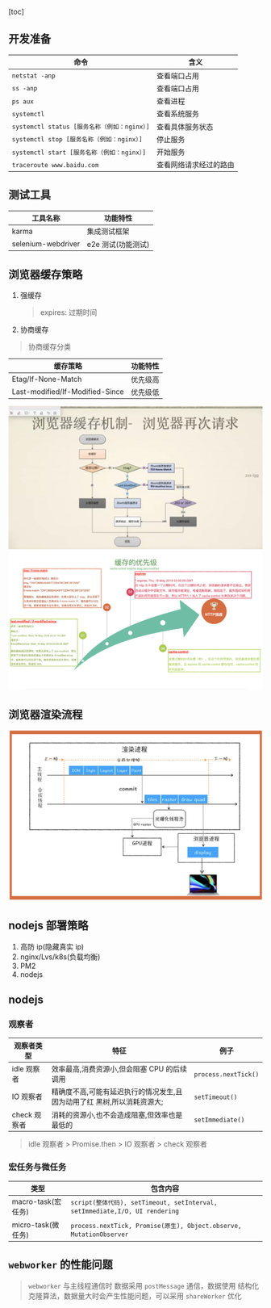 [toc]

## 开发准备

| 命令                                         | 含义                   |
| -------------------------------------------- | ---------------------- |
| `netstat -anp`                               | 查看端口占用           |
| `ss -anp`                                    | 查看端口占用           |
| `ps aux`                                     | 查看进程               |
| `systemctl`                                  | 查看系统服务           |
| `systemctl status [服务名称（例如：nginx）]` | 查看具体服务状态       |
| `systemctl stop [服务名称（例如：nginx）]`   | 停止服务               |
| `systemctl start [服务名称（例如：nginx）]`  | 开始服务               |
| `traceroute www.baidu.com`                   | 查看网络请求经过的路由 |

## 测试工具

| 工具名称           | 功能特性           |
| ------------------ | ------------------ |
| karma              | 集成测试框架       |
| selenium-webdriver | e2e 测试(功能测试) |

## 浏览器缓存策略

1. 强缓存

   > expires: 过期时间

2. 协商缓存

> 协商缓存分类

| 缓存策略                        | 功能特性 |
| ------------------------------- | -------- |
| Etag/If-None-Match              | 优先级高 |
| Last-modified/If-Modified-Since | 优先级低 |

![image](/img/jieduan1.png)
![image](/img/jieduan2.png)

## 浏览器渲染流程

![image](/img/jieduan3.png)

## nodejs 部署策略

1. 高防 ip(隐藏真实 ip)
2. nginx/Lvs/k8s(负载均衡)
3. PM2
4. nodejs

## nodejs

### 观察者

| 观察者类型   | 特征                                                                    | 例子                 |
| ------------ | ----------------------------------------------------------------------- | -------------------- |
| idle 观察者  | 效率最高,消费资源小,但会阻塞 CPU 的后续调用                             | `process.nextTick()` |
| IO 观察者    | 精确度不高,可能有延迟执行的情况发生,且因为动用了红 黑树,所以消耗资源大; | `setTimeout()`       |
| check 观察者 | 消耗的资源小,也不会造成阻塞,但效率也是最低的                            | `setImmediate()`     |

> idle 观察者 &gt; Promise.then &gt; IO 观察者 &gt; check 观察者

### 宏任务与微任务

| 类型               | 包含内容                                                                    |
| ------------------ | --------------------------------------------------------------------------- |
| macro-task(宏任务) | `script(整体代码), setTimeout, setInterval, setImmediate,I/O, UI rendering` |
| micro-task(微任务) | `process.nextTick, Promise(原生), Object.observe, MutationObserver`         |

## `webworker` 的性能问题

> `webworker` 与主线程通信时 数据采用 `postMessage` 通信，数据使用 结构化克隆算法，数据量大时会产生性能问题，可以采用 `shareWorker` 优化
